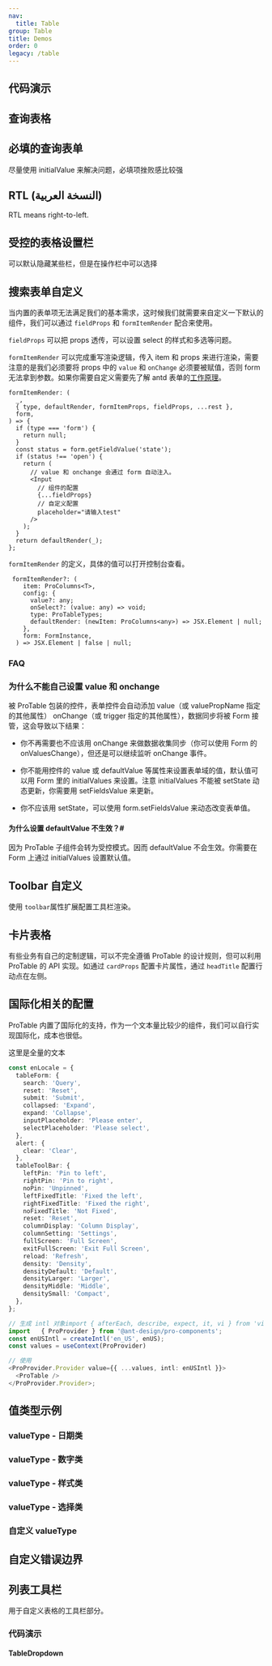 ```yaml
---
nav:
  title: Table
group: Table
title: Demos
order: 0
legacy: /table
---
```


## 代码演示

## 查询表格

<code src="../../../demos/table/single.tsx"  background="var(--main-bg-color)" title="查询表格"></code>

<code src="../../../demos/table/theme.tsx" background="var(--main-bg-color)" iframe="550" title="黑色主紧凑主题"></code>

<code src="../../../demos/table/single-test.tsx" debug background="var(--main-bg-color)" ></code>

<code src="../../../demos/table/no-option.tsx"  background="var(--main-bg-color)" title="查询（无按钮）表格"></code>

<code src="../../../demos/table/dataSource.tsx"  background="var(--main-bg-color)" title="使用 DataSource" ></code>

<code src="../../../demos/table/normal.tsx"  background="var(--main-bg-color)" title="无查询表单"></code>

<code src="../../../demos/table/lightfilter.tsx"  background="var(--main-bg-color)" title="轻量筛选替换查询表单"></code>

<code src="../../../demos/table/no-title.tsx"  background="var(--main-bg-color)" title="无 ToolBar 的表格"></code>

## 必填的查询表单

尽量使用 initialValue 来解决问题，必填项挫败感比较强

<code src="../../../demos/table/open-rules.tsx"  background="var(--main-bg-color)" ></code>

<code src="../../../demos/table/table-nested.tsx"  background="var(--main-bg-color)" title="嵌套表格"></code>

<code src="../../../demos/table/split.tsx"  background="var(--main-bg-color)" title="左右结构"></code>

<code src="../../../demos/table/batchOption.tsx"  background="var(--main-bg-color)" title="表格批量操作"></code>

<code src="../../../demos/table/form.tsx"  background="var(--main-bg-color)" title="通过 formRef 来操作查询表单"></code>

## RTL (النسخة العربية)

RTL means right-to-left.

<code src="../../../demos/table/rtl_table.tsx"  background="var(--main-bg-color)" ></code>

## 受控的表格设置栏

可以默认隐藏某些栏，但是在操作栏中可以选择

<code src="../../../demos/table/columnsStateMap.tsx"  background="var(--main-bg-color)" ></code>

<code src="../../../demos/table/pollinga.tsx"  background="var(--main-bg-color)" title="表格轮询"></code>

<code src="../../../demos/table/dateFormatter.tsx"  background="var(--main-bg-color)" title="dateFormatter-日期格式化"></code>

## 搜索表单自定义

当内置的表单项无法满足我们的基本需求，这时候我们就需要来自定义一下默认的组件，我们可以通过 `fieldProps` 和 `formItemRender` 配合来使用。

`fieldProps` 可以把 props 透传，可以设置 select 的样式和多选等问题。

`formItemRender` 可以完成重写渲染逻辑，传入 item 和 props 来进行渲染，需要注意的是我们必须要将 props 中的 `value` 和 `onChange` 必须要被赋值，否则 form 无法拿到参数。如果你需要自定义需要先了解 antd 表单的[工作原理](https://ant.design/components/form-cn/#Form.Item)。

```tsx | pure
formItemRender: (
  _,
  { type, defaultRender, formItemProps, fieldProps, ...rest },
  form,
) => {
  if (type === 'form') {
    return null;
  }
  const status = form.getFieldValue('state');
  if (status !== 'open') {
    return (
      // value 和 onchange 会通过 form 自动注入。
      <Input
        // 组件的配置
        {...fieldProps}
        // 自定义配置
        placeholder="请输入test"
      />
    );
  }
  return defaultRender(_);
};
```

`formItemRender` 的定义，具体的值可以打开控制台查看。

```tsx | pure
 formItemRender?: (
    item: ProColumns<T>,
    config: {
      value?: any;
      onSelect?: (value: any) => void;
      type: ProTableTypes;
      defaultRender: (newItem: ProColumns<any>) => JSX.Element | null;
    },
    form: FormInstance,
  ) => JSX.Element | false | null;
```

<code src="../../../demos/table/linkage_form.tsx"  background="var(--main-bg-color)" ></code>

### FAQ

### 为什么不能自己设置 value 和 onchange

被 ProTable 包装的控件，表单控件会自动添加 value（或 valuePropName 指定的其他属性） onChange（或 trigger 指定的其他属性），数据同步将被 Form 接管，这会导致以下结果：

- 你不再需要也不应该用 onChange 来做数据收集同步（你可以使用 Form 的 onValuesChange），但还是可以继续监听 onChange 事件。

- 你不能用控件的 value 或 defaultValue 等属性来设置表单域的值，默认值可以用 Form 里的 initialValues 来设置。注意 initialValues 不能被 setState 动态更新，你需要用 setFieldsValue 来更新。

- 你不应该用 setState，可以使用 form.setFieldsValue 来动态改变表单值。

#### 为什么设置 defaultValue 不生效？\#

因为 ProTable 子组件会转为受控模式。因而 defaultValue 不会生效。你需要在 Form 上通过 initialValues 设置默认值。

<code src="../../../demos/table/search_option.tsx"  background="var(--main-bg-color)" ></code>

## Toolbar 自定义

使用 `toolbar`属性扩展配置工具栏渲染。

<code src="../../../demos/table/listToolBar.tsx"  background="var(--main-bg-color)" ></code>

<code src="../../../demos/table/renderTable.tsx"  background="var(--main-bg-color)" title="表格主体自定义"></code>

## 卡片表格

有些业务有自己的定制逻辑，可以不完全遵循 ProTable 的设计规则，但可以利用 ProTable 的 API 实现。如通过 `cardProps` 配置卡片属性，通过 `headTitle` 配置行动点在左侧。

<code src="../../../demos/table/card-title.tsx" background="var(--main-bg-color)" title="卡片表格" desc="使用卡片标题，行动点在左侧。"></code>

## 国际化相关的配置

ProTable 内置了国际化的支持，作为一个文本量比较少的组件，我们可以自行实现国际化，成本也很低。

这里是全量的文本

```typescript | pure
const enLocale = {
  tableForm: {
    search: 'Query',
    reset: 'Reset',
    submit: 'Submit',
    collapsed: 'Expand',
    expand: 'Collapse',
    inputPlaceholder: 'Please enter',
    selectPlaceholder: 'Please select',
  },
  alert: {
    clear: 'Clear',
  },
  tableToolBar: {
    leftPin: 'Pin to left',
    rightPin: 'Pin to right',
    noPin: 'Unpinned',
    leftFixedTitle: 'Fixed the left',
    rightFixedTitle: 'Fixed the right',
    noFixedTitle: 'Not Fixed',
    reset: 'Reset',
    columnDisplay: 'Column Display',
    columnSetting: 'Settings',
    fullScreen: 'Full Screen',
    exitFullScreen: 'Exit Full Screen',
    reload: 'Refresh',
    density: 'Density',
    densityDefault: 'Default',
    densityLarger: 'Larger',
    densityMiddle: 'Middle',
    densitySmall: 'Compact',
  },
};

// 生成 intl 对象import { afterEach, describe, expect, it, vi } from 'vitest';
import   { ProProvider } from '@ant-design/pro-components';
const enUSIntl = createIntl('en_US', enUS);
const values = useContext(ProProvider)

// 使用
<ProProvider.Provider value={{ ...values, intl: enUSIntl }}>
  <ProTable />
</ProProvider.Provider>;
```

<code src="../../../demos/table/intl.tsx"  background="var(--main-bg-color)" title="国际化相关的配置"></code>

<code src="../../../demos/table/search.tsx"  background="var(--main-bg-color)" title="使用自带 keyWords 搜索的 table"></code>

## 值类型示例

### valueType - 日期类

<code src="../../../demos/table/valueTypeDate.tsx"  background="var(--main-bg-color)" ></code>

### valueType - 数字类

<code src="../../../demos/table/valueTypeNumber.tsx"  background="var(--main-bg-color)" ></code>

### valueType - 样式类

<code src="../../../demos/table/valueType.tsx"  background="var(--main-bg-color)" ></code>

### valueType - 选择类

<code src="../../../demos/table/valueType_select.tsx"  background="var(--main-bg-color)" ></code>

### 自定义 valueType

<code src="../../../demos/table/customization-value-type.tsx"  background="var(--main-bg-color)" ></code>

## 自定义错误边界

<code src="../../../demos/table/error-boundaries.tsx"  background="var(--main-bg-color)" iframe="572"></code>

<code src="../../../demos/table/error-boundaries-false.tsx" title="取消自定义错误边界" iframe="462"></code>

<code src="../../../demos/table/config-provider.tsx" debug  background="var(--main-bg-color)" ></code>

## 列表工具栏

用于自定义表格的工具栏部分。

### 代码演示

<code src="../../../demos/table/ListToolBar/basic.tsx" background="var(--main-bg-color)" title="列表工具栏-基本使用"></code>

<code src="../../../demos/table/ListToolBar/no-title.tsx" background="var(--main-bg-color)" title="无标题" desc="列表工具栏-没有标题的情况下搜索框会前置。"></code>

<code src="../../../demos/table/ListToolBar/multipleLine.tsx" background="var(--main-bg-color)" title="双行布局" desc="列表工具栏-双行的情况下会有双行的布局形式。"></code>

<code src="../../../demos/table/ListToolBar/tabs.tsx" background="var(--main-bg-color)" title="带标签" desc="列表工具栏-标签需配合 `multipleLine` 为 `true` 时使用。"></code>

<code src="../../../demos/table/ListToolBar/menu.tsx" background="var(--main-bg-color)" title="列表工具栏-标题下拉菜单"></code>

#### TableDropdown

<code src="../../../demos/table/edittable-rules.tsx" background="var(--main-bg-color)" title="列表工具栏-标题下拉菜单" debug></code>
